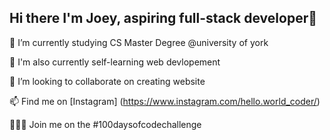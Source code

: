 ## Hi there I'm Joey, aspiring full-stack developer👋

🌱 I’m currently studying CS Master Degree @university of york

🌱 I'm also currently self-learning web devlopement 

👯 I’m looking to collaborate on creating website 

📫 Find me on [Instagram] (https://www.instagram.com/hello.world_coder/)

👩🏻‍💻 Join me on the #100daysofcodechallenge
